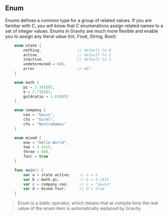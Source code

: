 ## Enum

Enums defines a common type for a group of related values. If you are familiar with C, you will know that C enumerations assign related names to a set of integer values. Enums in Gravity are much more flexible and enable you to assign any literal value (Int, Float, String, Bool):

```swift
	enum state {
		nothing,                // default to 0
		active,                 // default to 1
		inactive,               // default to 2
		undetermined = 666,
		error                   // 667
	}

	enum math {
		pi = 3.141592,
		e = 2.718281,
		goldratio = 1.618033
	}

	enum company {
		ceo = "Gauss",
		cto = "Eurel",
		cfo = "Nostradamus"
	}

	enum mixed {
		one = "Hello World",
		two = 3.1415,
		three = 666,
		four = true
	}

	func main() {
		var a = state.active;    // a = 1
		var b = math.pi;         // b = 3.1415
		var c = company.ceo;     // c = "Gauss"
		var d = mixed.four;      // d = true
	}
```

> Enum is a static operator, which means that at compile time the real value of the enum item is automatically replaced by Gravity.

